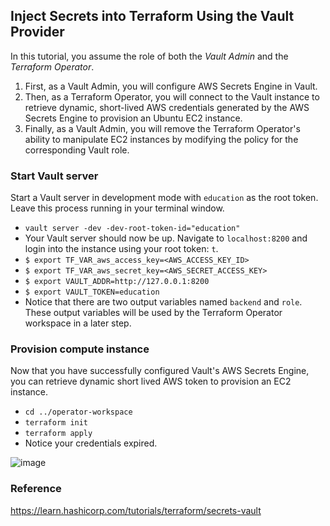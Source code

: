 ## Inject Secrets into Terraform Using the Vault Provider
In this tutorial, you assume the role of both the *Vault Admin* and the *Terraform Operator*.
1. First, as a Vault Admin, you will configure AWS Secrets Engine in Vault.
2. Then, as a Terraform Operator, you will connect to the Vault instance to retrieve dynamic, short-lived AWS credentials generated by the AWS Secrets Engine to provision an Ubuntu EC2 instance.
3. Finally, as a Vault Admin, you will remove the Terraform Operator's ability to manipulate EC2 instances by modifying the policy for the corresponding Vault role.

### Start Vault server
Start a Vault server in development mode with `education` as the root token. Leave this process running in your terminal window.
- `vault server -dev -dev-root-token-id="education"`
- Your Vault server should now be up. Navigate to `localhost:8200` and login into the instance using your root token: `t`.
- `$ export TF_VAR_aws_access_key=<AWS_ACCESS_KEY_ID>`
- `$ export TF_VAR_aws_secret_key=<AWS_SECRET_ACCESS_KEY>`
- `$ export VAULT_ADDR=http://127.0.0.1:8200`
- `$ export VAULT_TOKEN=education`
- Notice that there are two output variables named `backend` and `role`. These output variables will be used by the Terraform Operator workspace in a later step.

### Provision compute instance
Now that you have successfully configured Vault's AWS Secrets Engine, you can retrieve dynamic short lived AWS token to provision an EC2 instance.
- `cd ../operator-workspace`
- `terraform init`
- `terraform apply`
- Notice your credentials expired.

![image](https://user-images.githubusercontent.com/33342822/151642511-05387965-61fb-428a-acc5-1ed1e08164fa.png)

### Reference
https://learn.hashicorp.com/tutorials/terraform/secrets-vault
